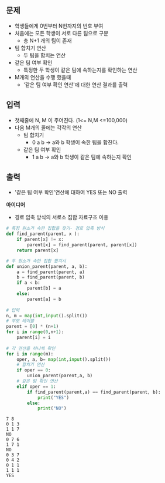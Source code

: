 ## 문제
- 학생들에게 0번부터 N번까지의 번호 부여
- 처음에는 모든 학생이 서로 다른 팀으로 구분
    - 총 N+1 개의 팀이 존재
- 팀 합치기 연산
    - 두 팀을 합치는 연산
- 같은 팀 여부 확인
    - 특정한 두 학생이 같은 팀에 속하는지를 확인하는 연산
- M개의 연산을 수행 했을때 
    - '같은 팀 여부 확인 연산'에 대한 연산 결과를 출력
    
## 입력
- 첫째줄에 N, M 이 주어진다. (1<= N,M <=100,000)
- 다음 M개의 줄에는 각각의 연산
    - 팀 합치기
        - 0 a b -> a와 b 학생이 속한 팀을 합친다.
    - 같은 팀 여부 확인
        - 1 a b -> a와 b 학생이 같은 팀에 속하는지 확인
        
## 출력
- '같은 팀 여부 확인'연산에 대하여 YES 또는 NO 출력

**아이디어**
- 경로 압축 방식의 서로소 집합 자료구조 이용


```python
# 특정 원소가 속한 집합을 찾기- 경로 압축 방식
def find_parent(parent, x ):
    if parent[x] != x:
        parent[x] = find_parent(parent, parent[x])
    return parent[x]

# 두 원소가 속한 집합 합치시
def union_parent(parent, a, b):
    a = find_parent(parent, a)
    b = find_parent(parent, b)
    if a < b:
        parent[b] = a
    else:
        parent[a] = b
        
# 입력
n, m = map(int,input().split())
# 부모 테이블
parent = [0] * (n+1)
for i in range(0,n+1):
    parent[i] = i
    
# 각 연산을 하나씩 확인
for i in range(m):
    oper, a, b= map(int,input().split())
    # 합치기 연산
    if oper == 0:
        union_parent(parent,a, b)
    # 같은 팀 확인 연산
    elif oper == 1:
        if find_parent(parent,a) == find_parent(parent, b):
            print("YES")
        else:
            print("NO")
```

    7 8
    0 1 3
    1 1 7
    NO
    0 7 6
    1 7 1
    NO
    0 3 7
    0 4 2
    0 1 1
    1 1 1
    YES
    
